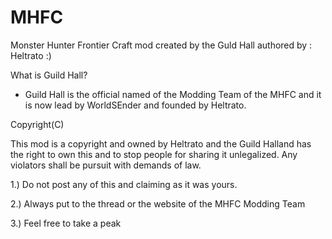 MHFC
====

Monster Hunter Frontier Craft mod created by the Guld Hall authored by : Heltrato :)

What is Guild Hall?
- Guild Hall is the official named of the Modding Team of the MHFC and it is now lead by WorldSEnder and founded by Heltrato.

Copyright(C)

This mod is a copyright and owned by Heltrato and the Guild Halland has the right to own this and to stop people for sharing it unlegalized.
Any violators shall be pursuit with demands of law. 

1.) Do not post any of this and claiming as it was yours.

2.) Always put to the thread or the website of the MHFC Modding Team

3.) Feel free to take a peak
